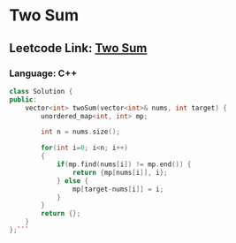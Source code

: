 # Two Sum

## Leetcode Link: [Two Sum](https://leetcode.com/problems/two-sum/)
### Language: C++

```cpp
class Solution {
public:
    vector<int> twoSum(vector<int>& nums, int target) {
        unordered_map<int, int> mp;

        int n = nums.size();

        for(int i=0; i<n; i++)
        {
            if(mp.find(nums[i]) != mp.end()) {
                return {mp[nums[i]], i};
            } else {
                mp[target-nums[i]] = i;
            }
        }      
        return {};
    }
};```



